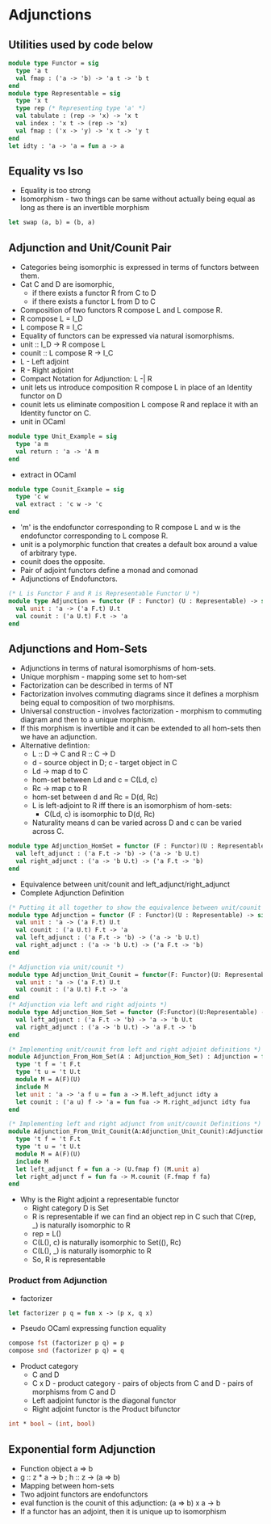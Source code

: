 # Adjunctions
## Utilities used by code below
```ocaml
module type Functor = sig
  type 'a t
  val fmap : ('a -> 'b) -> 'a t -> 'b t
end
module type Representable = sig
  type 'x t
  type rep (* Representing type 'a' *)
  val tabulate : (rep -> 'x) -> 'x t
  val index : 'x t -> (rep -> 'x)
  val fmap : ('x -> 'y) -> 'x t -> 'y t
end
let idty : 'a -> 'a = fun a -> a
```
## Equality vs Iso
- Equality is too strong
- Isomorphism - two things can be same without actually being equal as long as there is an invertible morphism
```ocaml
let swap (a, b) = (b, a)
```
## Adjunction and Unit/Counit Pair
- Categories being isomorphic is expressed in terms of functors between them.
- Cat C and D are isomorphic, 
  - if there exists a functor R from C to D
  - if there exists a functor L from D to C
- Composition of two functors R compose L and L compose R.
- R compose L = I_D
- L compose R = I_C
- Equality of functors can be expressed via natural isomorphisms.
- unit :: I_D -> R compose L
- counit :: L compose R -> I_C
- L - Left adjoint
- R - Right adjoint
- Compact Notation for Adjunction: L -| R
- unit lets us introduce composition R compose L in place of an Identity functor on D
- counit lets us eliminate composition L compose R and replace it with an Identity functor on C.
- unit in OCaml
```ocaml
module type Unit_Example = sig
  type 'a m
  val return : 'a -> 'A m
end
```
- extract in OCaml
```ocaml
module type Counit_Example = sig
  type 'c w
  val extract : 'c w -> 'c
end
```
- 'm' is the endofunctor corresponding to R compose L and w is the endofunctor corresponding to L compose R.
- unit is a polymorphic function that creates a default box around a value of arbitrary type.
- counit does the opposite.
- Pair of adjoint functors define a monad and comonad
- Adjunctions of Endofunctors.
```ocaml
(* L is Functor F and R is Representable Functor U *)
module type Adjunction = functor (F : Functor) (U : Representable) -> sig
  val unit : 'a -> ('a F.t) U.t
  val counit : ('a U.t) F.t -> 'a
end
```
## Adjunctions and Hom-Sets
- Adjunctions in terms of natural isomorphisms of hom-sets.
- Unique morphism - mapping some set to hom-set
- Factorization can be described in terms of NT
- Factorization involves commuting diagrams since it defines a morphism being equal to composition of two morphisms.
- Universal construction - involves factorization - morphism to commuting diagram and then to a unique morphism.
- If this morphism is invertible and it can be extended to all hom-sets then we have an adjunction.
- Alternative defintion:
  - L :: D -> C and R :: C -> D
  - d - source object in D; c - target object in C
  - Ld -> map d to C
  - hom-set between Ld and c = C(Ld, c)
  - Rc -> map c to R
  - hom-set between d and Rc = D(d, Rc)
  - L is left-adjoint to R iff there is an isomorphism of hom-sets:
    - C(Ld, c) is isomorphic to D(d, Rc)
  - Naturality means d can be varied across D and c can be varied across C.
```ocaml
module type Adjunction_HomSet = functor (F : Functor)(U : Representable) -> sig
  val left_adjunct : ('a F.t -> 'b) -> ('a -> 'b U.t)
  val right_adjunct : ('a -> 'b U.t) -> ('a F.t -> 'b)
end
```
- Equivalence between unit/counit and left_adjunct/right_adjunct
- Complete Adjunction Definition
```ocaml
(* Putting it all together to show the equivalence between unit/counit and left_adjunct/right_adjunct *)
module type Adjunction = functor (F : Functor)(U : Representable) -> sig
  val unit : 'a -> ('a F.t) U.t
  val counit : ('a U.t) F.t -> 'a
  val left_adjunct : ('a F.t -> 'b) -> ('a -> 'b U.t)
  val right_adjunct : ('a -> 'b U.t) -> ('a F.t -> 'b)  
end

(* Adjunction via unit/counit *)
module type Adjunction_Unit_Counit = functor(F: Functor)(U: Representable) -> sig
  val unit : 'a -> ('a F.t) U.t
  val counit : ('a U.t) F.t -> 'a
end
(* Adjunction via left and right adjoints *)
module type Adjunction_Hom_Set = functor (F:Functor)(U:Representable) -> sig
  val left_adjunct : ('a F.t -> 'b) -> 'a -> 'b U.t
  val right_adjunct : ('a -> 'b U.t) -> 'a F.t -> 'b
end

(* Implementing unit/counit from left and right adjoint definitions *)
module Adjunction_From_Hom_Set(A : Adjunction_Hom_Set) : Adjunction = functor(F : Functor)(U : Representable) -> struct
  type 't f = 't F.t
  type 't u = 't U.t
  module M = A(F)(U)
  include M
  let unit : 'a -> 'a f u = fun a -> M.left_adjunct idty a
  let counit : ('a u) f -> 'a = fun fua -> M.right_adjunct idty fua
end

(* Implementing left and right adjunct from unit/counit Definitions *)
module Adjunction_From_Unit_Counit(A:Adjunction_Unit_Counit):Adjunction = functor(F:Functor)(U:Representable) -> struct
  type 't f = 't F.t
  type 't u = 't U.t
  module M = A(F)(U)
  include M
  let left_adjunct f = fun a -> (U.fmap f) (M.unit a)
  let right_adjunct f = fun fa -> M.counit (F.fmap f fa)
end
```
- Why is the Right adjoint a representable functor
  - Right category D is Set
  - R is representable if we can find an object rep in C such that C(rep, _) is naturally isomorphic to R
  - rep = L()
  - C(L(), c) is naturally isomorphic to Set((), Rc)
  - C(L(), _) is naturally isomorphic to R
  - So, R is representable
### Product from Adjunction
- factorizer
```ocaml
let factorizer p q = fun x -> (p x, q x)
```
- Pseudo OCaml expressing function equality
```OCaml
compose fst (factorizer p q) = p
compose snd (factorizer p q) = q
```
- Product category
  - C and D
  - C x D - product category - pairs of objects from C and D - pairs of morphisms from C and D
  - Left aadjoint functor is the diagonal functor
  - Right adjoint functor is the Product bifunctor
```OCaml
int * bool ~ (int, bool)
```
## Exponential form Adjunction
- Function object a => b
- g :: z * a -> b ; h :: z -> (a => b)
- Mapping between hom-sets
- Two adjoint functors are endofunctors
- eval function is the counit of this adjunction: (a => b) x a -> b
- If a functor has an adjoint, then it is unique up to isomorphism
